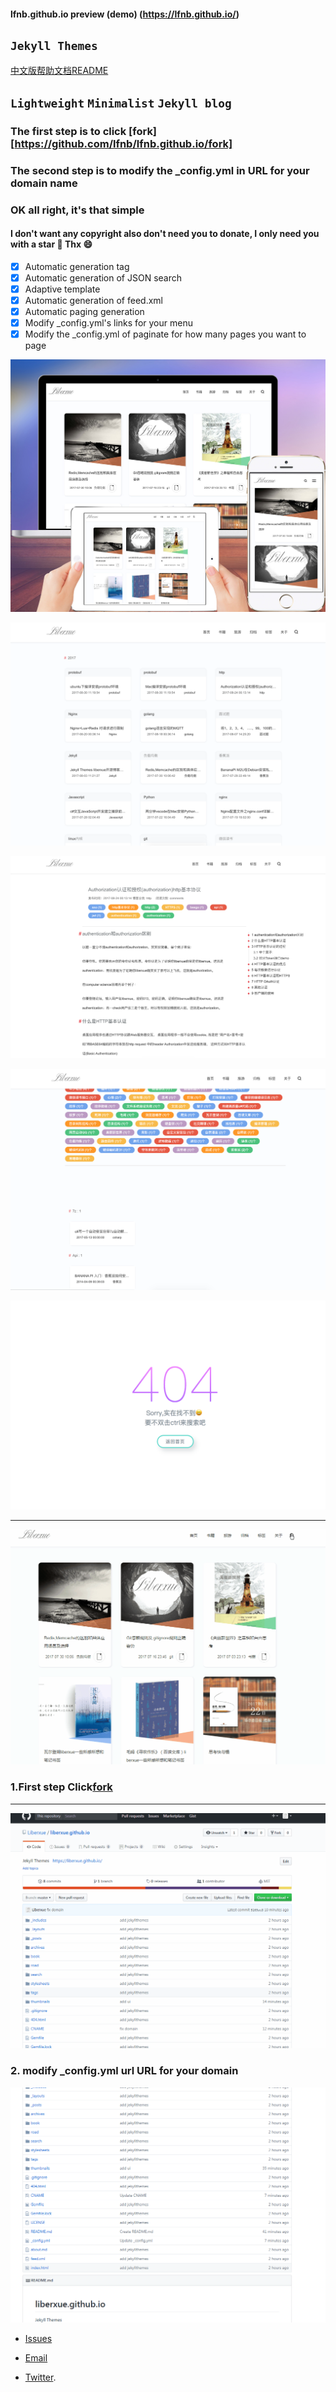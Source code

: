 #### lfnb.github.io preview (demo) (https://lfnb.github.io/)

`Jekyll Themes`
----------
[中文版帮助文档README](/ChinaREADME.md)
## `Lightweight`  `Minimalist`  `Jekyll blog`

### The first step is to click [fork][https://github.com/lfnb/lfnb.github.io/fork]
### The second step is to modify the _config.yml in URL for your domain name

### OK all right, it's that simple

#### I don't want any copyright also don't need you to donate, I only need you with a star 🌟  Thx 😄

- [x] Automatic generation tag
- [x] Automatic generation of JSON search
- [x] Adaptive template
- [x] Automatic generation of feed.xml
- [x] Automatic paging generation
- [x] Modify _config.yml's links for your menu
- [x] Modify the _config.yml of paginate for how many pages you want to page

![uilfnb](https://raw.githubusercontent.com/lfnb/lfnb.github.io/master/thumbnails/ui.jpg) 

 ![archives](https://raw.githubusercontent.com/lfnb/lfnb.github.io/master/thumbnails/archives.png) 

 ![blog](https://raw.githubusercontent.com/lfnb/lfnb.github.io/master/thumbnails/blog.png) 

 ![tags](https://raw.githubusercontent.com/lfnb/lfnb.github.io/master/thumbnails/tags.png) 

  ![404](https://raw.githubusercontent.com/lfnb/lfnb.github.io/master/thumbnails/404.png) 

 ----------
![blog JSON search](https://raw.githubusercontent.com/lfnb/lfnb.github.io/master/thumbnails/01.gif) 

### 1.First step Click[fork](https://github.com/lfnb/lfnb.github.io#fork-destination-box)
 
----

![fork](https://raw.githubusercontent.com/lfnb/lfnb.github.io/master/thumbnails/02.gif)
  
  


### 2. modify _config.yml url URL for your domain

![modify _config.yml url URL for your domain](https://raw.githubusercontent.com/lfnb/lfnb.github.io/master/thumbnails/04.gif)
  



* [Issues](https://github.com/lfnb/lfnb.github.io/issues)
 
* [Email](mailto:lfnb@gmail.com)
 
* [Twitter](https://twitter.com/lfnb).

